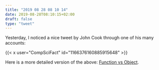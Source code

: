 ```yaml
---
title: "2019 08 28 08 10 14"
date: 2019-08-28T08:10:15+02:00
draft: false
type: "tweet"
---
```


Yesterday, I noticed a nice tweet by John Cook through one of his many accounts:

{{< x user="CompSciFact" id="1166376160885915648" >}}

Here is a more detailed version of the above: [Function vs Object](https://stereobooster.com/posts/function-vs-object/).
